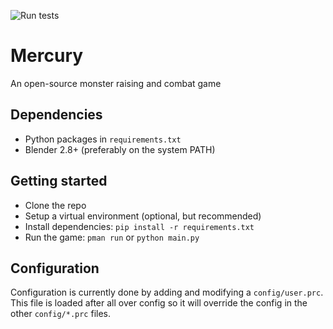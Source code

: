 ![Run tests](https://github.com/Kupoman/prototype-mercury/workflows/Run%20tests/badge.svg)

# Mercury

An open-source monster raising and combat game

## Dependencies

* Python packages in `requirements.txt`
* Blender 2.8+ (preferably on the system PATH)

## Getting started

* Clone the repo
* Setup a virtual environment (optional, but recommended)
* Install dependencies: `pip install -r requirements.txt`
* Run the game: `pman run` or `python main.py`

## Configuration

Configuration is currently done by adding and modifying a `config/user.prc`.
This file is loaded after all over config so it will override the config in the other `config/*.prc` files.
